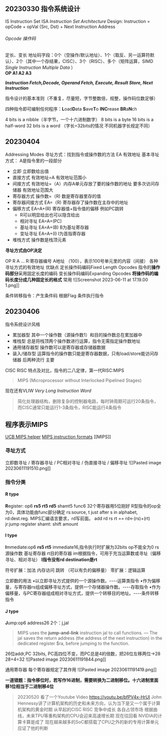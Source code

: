 ## 20230330 指令系统设计
IS Instruction Set
ISA *Instruction Set Architecture*
Design:
Instruction = opCode + opVal (Src, Dst) + Next Instruction Address

###### Opcode 操作码
定长、变长
地址码字段：0个（空操作/默认地址）、1个（取反、另一运算符默认）、2个（其中一个存结果，CISC）、3个（RISC）、多个（矩阵运算，SIMD *Single Instruction Multiple Data* ）   
**OP A1 A2 A3**

***Instruction Fetch,Decode, Operand Fetch, Execute, Result Store, Next Instruction***

指令设计的基本准则（不重复，尽量短，字节整数倍，规整，操作码位数足够）

四种指令即可编制任何程序：**L**oad**D**ata **S**ave**T**o **INC**rease **BR**a**N**ch

4 bits is a nibble（半字节，一个十六进制数字）
8 bits is a byte
16 bits is a half-word
32 bits is a word
（字长=32bits的情况 不同机器字长规定不同）

## 20230404
Addressing Modes 寻址方式：找到指令或操作数的方法
EA 有效地址
基本寻址方式：
A是指令里的一段部分
- 立即 立即数给出值
- 直接方式 有效地址=A 有效地址范围小
- 间接方式 有效地址=（A）内存A单元存放了要的操作数的地址  要多次访问存储器 有效地址范围大
- 寄存器方式 操作数=（R) 数是寄存器里存的值
- 寄存器间接方式 EA=（R) 寄存器存了操作数在主存中的地址
- 偏移方式 EA=A+(R) 寄存器值+指令值的偏移 例如PC跳转
	- R可以明显给出也可以隐含给出
	- 相对寻址 EA=A+(PC)
	- 基址寻址 EA=A+(B) B为基址寄存器
	- 变址寻址 EA=A+(I) I为首指寄存器
- 堆栈方式 操作数是栈顶元素

**寻址方式由OP决定**

OP R A ...
R:寄存器编号 A地址   （100），表示100号单元里的内容（间接）
各种寻址方式的有效地址 优缺点
定长操作码编码Fixed Length Opcodes  指令的**操作码部分**采用固定长度的编码
变长操作码编码Expanding Opcodes **将操作码的编码长度分成几种固定长的格式**  常用
![[Screenshot 2023-06-11 at 17.19.00 1.png]]

条件转移指令：产生条件码 根据Flag 条件执行指令

## 20230406

指令系统设计风格
- 累加器型 其中一个操作数（源操作数1）和目的操作数总在累加器中
- 堆栈型 总是将栈顶两个操作数进行运算，指令无需指定操作数地址
- 通用储存器型 操作数可以是寄存器或存储器数据
- 装入/储存型 运算指令的操作数只能是寄存器数据，只有load/store能访问存储器
后两种流行 主要

CISC RISC 特点及对比，指令的二八定律，第一代RISC:MIPS
>MIPS (Microprocessor without Interlocked Pipelined Stages)

现在还有VLIW *Very Long Instruction Word* 
> 简化处理器结构，删除复杂的控制器电路，每时钟周期可运行20条指令，而CISC通常只能运行1-3条指令，RISC能运行4条指令

## 程序表示MIPS
[UCB MIPS helper](https://inst.eecs.berkeley.edu/~cs61c/resources/MIPS_help.html)
[MIPS instruction formats](https://max.cs.kzoo.edu/cs230/Resources/MIPS/MachineXL/InstructionFormats.html)
[[MIPS]] 

### 寻址方式
立即数寻址 / 寄存器寻址 / PC相对寻址 / 伪直接寻址 / 偏移寻址
![[Pasted image 20230611191510.png]]

### 指令分类
#### R type
**R**egister: op6 **rs5 rt5 rd5** shamt5 func6 32个寄存器用5位刚好
R型指令的op全为0，具体功能由func部分确定
rs:source, t just after s in alphabet, rd:dest.reg. 
MIPS汇编语言要求，rd写前面。 add rd rs rt  == rd$\leftarrow$(rs)+(rt)
jr:jump register
shamt: shift amount

#### I type
**I**mmediate:op6 **rs5 rt5** immediate16,指令执行时扩展为32bits
op不能全为0
rs源操作数 基址寄存器
rt目的寄存器
im根据指令，可用于充当运算数或寻址（偏移寻址、相对寻址）
**I指令没有rd destination是rt**

符号扩展：加法 内存访问 跳转 （可以有负的偏移量）
零扩展：逻辑运算

立即数的用法
•以立即寻址方式提供的一个源操作数。----运算类指令
•作为偏移量，与寄存器rs组成偏移寻址方式，提供一个存储器操作数。----存取指令
•作为偏移量，与PC寄存器组成相对寻址方式，提供一个转移目的地址。----条件转移指令

#### J type
**J**ump:op6 address26
2个：j,jal
>MIPS uses the **jump-and-link** instruction jal to call functions. — The jal saves the return address (the address of the next instruction) in the dedicated register $ra, before jumping to the function.

26位addr,PC 32bits, PC高四位不变，而PC总是4的倍数，把26位左移两位->28
28+4=32
![[Pasted image 20230611191844.png]]

通用寄存器
每个寄存器规定了其作用
![[Pasted image 20230611191419.png]]

**一道错题：指令移位时，若写作16进制，需要转换为二进制移位。十六进制里面移1位相当于二进制移4位**


> 20230520 看了一个Youtube Video
> https://youtu.be/bfPV4x-HrUI
> John Hennessy讲了计算机架构的历史和未来方向，认为当下是又一个属于计算机架构的黄金时期 从早起的CISC RISC 竞争中成长 各自占领市场 根据曲线，未来TPU等重构架构的CPU会迎来高速增长期
> 现在往回看 NVIDIA的计算卡算是成了 现在越来越多的SoC都搭载了CPU之外的新的专用计算单元 应证了他的判断


